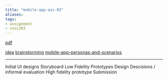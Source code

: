 ```yaml
---
title: "mobile-app-ass-03"
aliases:
tags: 
- assignment
- cosc203
---
```


[pdf](https://blackboard.otago.ac.nz/bbcswebdav/pid-2827493-dt-content-rid-18385743_1/courses/INFO203_S1DNIE_2022/Assignment3.pdf)

[idea](notes/idea.md)
[brainstorming](notes/brainstorming.md)
[mobile-app-personas-and-scenarios](notes/mobile-app-personas-and-scenarios.md)

---
Initial UI designs
Storyboard
Low Fidelity Prototypes
Design Descisions / informal evaluation
High fidelity prototype
Submission


 
